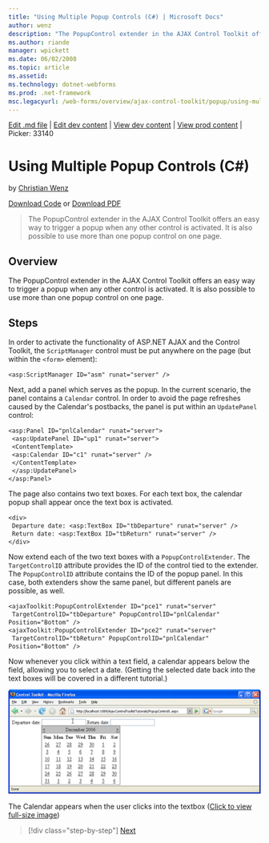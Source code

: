 ```yaml
---
title: "Using Multiple Popup Controls (C#) | Microsoft Docs"
author: wenz
description: "The PopupControl extender in the AJAX Control Toolkit offers an easy way to trigger a popup when any other control is activated. It is also possible to use m..."
ms.author: riande
manager: wpickett
ms.date: 06/02/2008
ms.topic: article
ms.assetid: 
ms.technology: dotnet-webforms
ms.prod: .net-framework
msc.legacyurl: /web-forms/overview/ajax-control-toolkit/popup/using-multiple-popup-controls-cs
---
```

[Edit .md file](C:\Projects\msc\dev\Msc.Www\Web.ASP\App_Data\github\web-forms\overview\ajax-control-toolkit\popup\using-multiple-popup-controls-cs.md) | [Edit dev content](http://www.aspdev.net/umbraco#/content/content/edit/24840) | [View dev content](http://docs.aspdev.net/tutorials/web-forms/overview/ajax-control-toolkit/popup/using-multiple-popup-controls-cs.html) | [View prod content](http://www.asp.net/web-forms/overview/ajax-control-toolkit/popup/using-multiple-popup-controls-cs) | Picker: 33140

Using Multiple Popup Controls (C#)
====================
by [Christian Wenz](https://github.com/wenz)

[Download Code](http://download.microsoft.com/download/9/3/f/93f8daea-bebd-4821-833b-95205389c7d0/PopupControl1.cs.zip) or [Download PDF](http://download.microsoft.com/download/2/d/c/2dc10e34-6983-41d4-9c08-f78f5387d32b/popupcontrol1CS.pdf)

> The PopupControl extender in the AJAX Control Toolkit offers an easy way to trigger a popup when any other control is activated. It is also possible to use more than one popup control on one page.


## Overview

The PopupControl extender in the AJAX Control Toolkit offers an easy way to trigger a popup when any other control is activated. It is also possible to use more than one popup control on one page.

## Steps

In order to activate the functionality of ASP.NET AJAX and the Control Toolkit, the `ScriptManager` control must be put anywhere on the page (but within the `<form>` element):

    <asp:ScriptManager ID="asm" runat="server" />

Next, add a panel which serves as the popup. In the current scenario, the panel contains a `Calendar` control. In order to avoid the page refreshes caused by the Calendar's postbacks, the panel is put within an `UpdatePanel` control:

    <asp:Panel ID="pnlCalendar" runat="server">
     <asp:UpdatePanel ID="up1" runat="server">
     <ContentTemplate>
     <asp:Calendar ID="c1" runat="server" />
     </ContentTemplate>
     </asp:UpdatePanel>
    </asp:Panel>

The page also contains two text boxes. For each text box, the calendar popup shall appear once the text box is activated.

    <div>
     Departure date: <asp:TextBox ID="tbDeparture" runat="server" />
     Return date: <asp:TextBox ID="tbReturn" runat="server" />
    </div>

Now extend each of the two text boxes with a `PopupControlExtender`. The `TargetControlID` attribute provides the ID of the control tied to the extender. The `PopupControlID` attribute contains the ID of the popup panel. In this case, both extenders show the same panel, but different panels are possible, as well.

    <ajaxToolkit:PopupControlExtender ID="pce1" runat="server"
     TargetControlID="tbDeparture" PopupControlID="pnlCalendar" Position="Bottom" />
    <ajaxToolkit:PopupControlExtender ID="pce2" runat="server"
     TargetControlID="tbReturn" PopupControlID="pnlCalendar" Position="Bottom" />

Now whenever you click within a text field, a calendar appears below the field, allowing you to select a date. (Getting the selected date back into the text boxes will be covered in a different tutorial.)


[![The Calendar appears when the user clicks into the textbox](using-multiple-popup-controls-cs/_static/image2.png)](using-multiple-popup-controls-cs/_static/image1.png)

The Calendar appears when the user clicks into the textbox ([Click to view full-size image](using-multiple-popup-controls-cs/_static/image3.png))

>[!div class="step-by-step"] [Next](handling-postbacks-from-a-popup-control-with-an-updatepanel-cs.md)